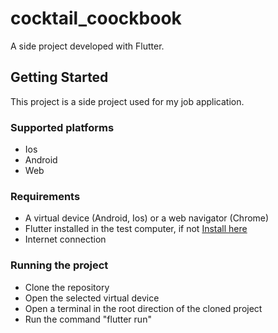 # cocktail_coockbook

A side project developed with Flutter.

## Getting Started

This project is a side project used for my job application.

### Supported platforms
- Ios
- Android
- Web

### Requirements
- A virtual device (Android, Ios) or a web navigator (Chrome)
- Flutter installed in the test computer, if not [Install here](https://docs.flutter.dev/get-started/install?gclid=CjwKCAiAnZCdBhBmEiwA8nDQxe6vh6aMRXow81WfyyykAVYfsk1j4xmS7n3ZJYZpoc7LCdb39sm2ShoCfRAQAvD_BwE&gclsrc=aw.ds)
- Internet connection

### Running the project
- Clone the repository
- Open the selected virtual device
- Open a terminal in the root direction of the cloned project
- Run the command "flutter run"
